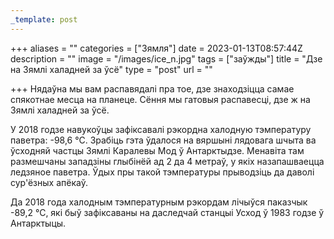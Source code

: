 ```yaml
---
_template: post
---
```





+++
aliases = ""
categories = ["Зямля"]
date = 2023-01-13T08:57:44Z
description = ""
image = "/images/ice_n.jpg"
tags = ["заўжды"]
title = "Дзе на Зямлі халадней за ўсё"
type = "post"
url = ""

+++
Нядаўна мы вам распавядалі пра тое, дзе знаходзіцца самае спякотнае месца на планеце. Сёння мы гатовыя распавесці, дзе ж на Зямлі халадней за ўсё.  
  
У 2018 годзе навукоўцы зафіксавалі рэкордна халодную тэмпературу паветра: -98,6 °С. Зрабіць гэта ўдалося на вяршыні лядовага шчыта ва ўсходняй частцы Зямлі Каралевы Мод ў Антарктыдзе. Менавіта там размешчаны западзіны глыбінёй ад 2 да 4 метраў, у якіх назапашваецца ледзяное паветра. Ўдых пры такой тэмпературы прыводзіць да даволі сур'ёзных апёкаў.  
  
Да 2018 года халодным тэмпературным рэкордам лічыўся паказчык -89,2 °С, які быў зафіксаваны на даследчай станцыі Усход ў 1983 годзе ў Антарктыцы.
